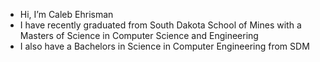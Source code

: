 - Hi, I’m Caleb Ehrisman
- I have recently graduated from South Dakota School of Mines with a Masters of Science in Computer Science and Engineering
- I also have a Bachelors in Science in Computer Engineering from SDM



<!---
cehrisman/cehrisman is a ✨ special ✨ repository because its `README.md` (this file) appears on your GitHub profile.
You can click the Preview link to take a look at your changes.
--->
